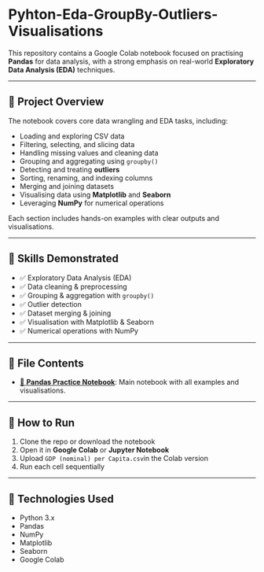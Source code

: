 # Pyhton-Eda-GroupBy-Outliers-Visualisations

This repository contains a Google Colab notebook focused on practising **Pandas** for data analysis, with a strong emphasis on real-world **Exploratory Data Analysis (EDA)** techniques.

---

## 📌 Project Overview

The notebook covers core data wrangling and EDA tasks, including:

- Loading and exploring CSV data  
- Filtering, selecting, and slicing data  
- Handling missing values and cleaning data  
- Grouping and aggregating using `groupby()`  
- Detecting and treating **outliers**  
- Sorting, renaming, and indexing columns  
- Merging and joining datasets  
- Visualising data using **Matplotlib** and **Seaborn**  
- Leveraging **NumPy** for numerical operations  

Each section includes hands-on examples with clear outputs and visualisations.

---

## 🧠 Skills Demonstrated

- ✅ Exploratory Data Analysis (EDA)  
- ✅ Data cleaning & preprocessing  
- ✅ Grouping & aggregation with `groupby()`  
- ✅ Outlier detection  
- ✅ Dataset merging & joining  
- ✅ Visualisation with Matplotlib & Seaborn  
- ✅ Numerical operations with NumPy  

---

## 📂 File Contents

- [📓 **Pandas Practice Notebook**](EDA_GroupBy_Numpy_Outliers.ipynb): Main notebook with all examples and visualisations.

---

## 🚀 How to Run

1. Clone the repo or download the notebook  
2. Open it in **Google Colab** or **Jupyter Notebook**
3. Upload `GDP (nominal) per Capita.csv`in the Colab version 
4. Run each cell sequentially  

---

## 🧰 Technologies Used

- Python 3.x  
- Pandas  
- NumPy  
- Matplotlib  
- Seaborn  
- Google Colab

  
